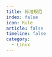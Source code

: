 ```yaml
---
title: 标准规范
index: false
icon: Rule
article: false
timeline: false
category:
  - Linux
---
```


<div class="catalog-display-container">
  <Catalog hideHeading />
</div>
